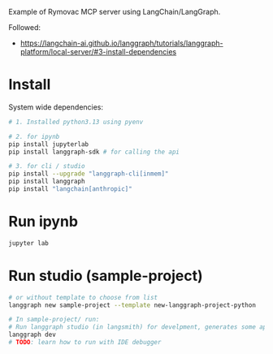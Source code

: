Example of Rymovac MCP server using LangChain/LangGraph.

Followed:
- https://langchain-ai.github.io/langgraph/tutorials/langgraph-platform/local-server/#3-install-dependencies

# Install

System wide dependencies:
```sh
# 1. Installed python3.13 using pyenv

# 2. for ipynb
pip install jupyterlab
pip install langgraph-sdk # for calling the api

# 3. for cli / studio
pip install --upgrade "langgraph-cli[inmem]"
pip install langgraph
pip install "langchain[anthropic]"
```

# Run ipynb
```sh
jupyter lab
```

# Run studio (sample-project)
```sh
# or without template to choose from list
langgraph new sample-project --template new-langgraph-project-python

# In sample-project/ run:
# Run langgraph studio (in langsmith) for develpment, generates some api (langgraph server?)
langgraph dev
# TODO: learn how to run with IDE debugger
```
